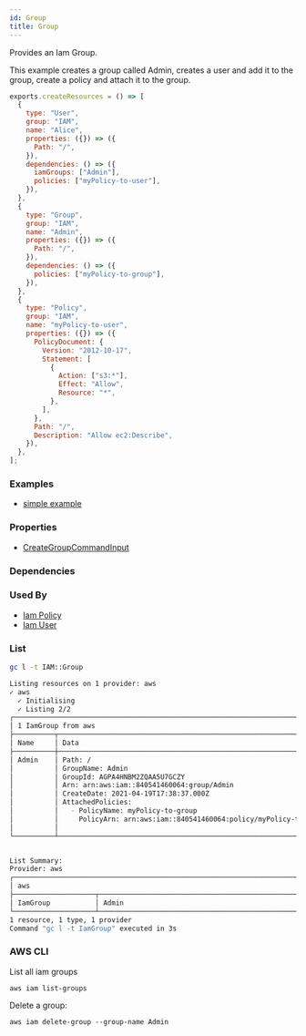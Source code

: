 ```yaml
---
id: Group
title: Group
---
```


Provides an Iam Group.

This example creates a group called Admin, creates a user and add it to the group, create a policy and attach it to the group.

```js
exports.createResources = () => [
  {
    type: "User",
    group: "IAM",
    name: "Alice",
    properties: ({}) => ({
      Path: "/",
    }),
    dependencies: () => ({
      iamGroups: ["Admin"],
      policies: ["myPolicy-to-user"],
    }),
  },
  {
    type: "Group",
    group: "IAM",
    name: "Admin",
    properties: ({}) => ({
      Path: "/",
    }),
    dependencies: () => ({
      policies: ["myPolicy-to-group"],
    }),
  },
  {
    type: "Policy",
    group: "IAM",
    name: "myPolicy-to-user",
    properties: ({}) => ({
      PolicyDocument: {
        Version: "2012-10-17",
        Statement: [
          {
            Action: ["s3:*"],
            Effect: "Allow",
            Resource: "*",
          },
        ],
      },
      Path: "/",
      Description: "Allow ec2:Describe",
    }),
  },
];
```

### Examples

- [simple example](https://github.com/grucloud/grucloud/blob/main/examples/aws/IAM/iam)

### Properties

- [CreateGroupCommandInput](https://docs.aws.amazon.com/AWSJavaScriptSDK/v3/latest/clients/client-iam/interfaces/creategroupcommandinput.html)

### Dependencies

### Used By

- [Iam Policy](./Policy.md)
- [Iam User](./User.md)

### List

```sh
gc l -t IAM::Group
```

```sh
Listing resources on 1 provider: aws
✓ aws
  ✓ Initialising
  ✓ Listing 2/2
┌──────────────────────────────────────────────────────────────────────────────────────────────┐
│ 1 IamGroup from aws                                                                          │
├──────────┬────────────────────────────────────────────────────────────────────────────┬──────┤
│ Name     │ Data                                                                       │ Our  │
├──────────┼────────────────────────────────────────────────────────────────────────────┼──────┤
│ Admin    │ Path: /                                                                    │ Yes  │
│          │ GroupName: Admin                                                           │      │
│          │ GroupId: AGPA4HNBM2ZQAA5U7GCZY                                             │      │
│          │ Arn: arn:aws:iam::840541460064:group/Admin                                 │      │
│          │ CreateDate: 2021-04-19T17:38:37.000Z                                       │      │
│          │ AttachedPolicies:                                                          │      │
│          │   - PolicyName: myPolicy-to-group                                          │      │
│          │     PolicyArn: arn:aws:iam::840541460064:policy/myPolicy-to-group          │      │
│          │                                                                            │      │
└──────────┴────────────────────────────────────────────────────────────────────────────┴──────┘


List Summary:
Provider: aws
┌─────────────────────────────────────────────────────────────────────────────────────────────┐
│ aws                                                                                         │
├────────────────────┬────────────────────────────────────────────────────────────────────────┤
│ IamGroup           │ Admin                                                                  │
└────────────────────┴────────────────────────────────────────────────────────────────────────┘
1 resource, 1 type, 1 provider
Command "gc l -t IamGroup" executed in 3s
```

### AWS CLI

List all iam groups

```
aws iam list-groups
```

Delete a group:

```
aws iam delete-group --group-name Admin
```
